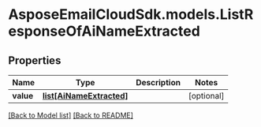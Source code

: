 # AsposeEmailCloudSdk.models.ListResponseOfAiNameExtracted
## Properties
Name | Type | Description | Notes
------------ | ------------- | ------------- | -------------
**value** | [**list[AiNameExtracted]**](AiNameExtracted.md) |  | [optional] 



[[Back to Model list]](Models.md) [[Back to README]](README.md)


